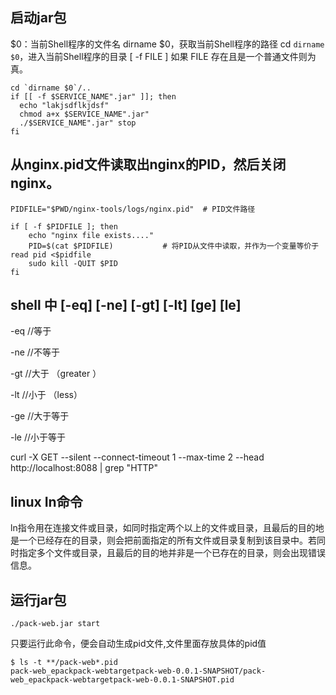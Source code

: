 ## 启动jar包

$0：当前Shell程序的文件名
dirname $0，获取当前Shell程序的路径
cd `dirname $0`，进入当前Shell程序的目录
[ -f FILE ] 如果 FILE 存在且是一个普通文件则为真。
```shell
cd `dirname $0`/..
if [[ -f $SERVICE_NAME".jar" ]]; then
  echo "lakjsdflkjdsf"
  chmod a+x $SERVICE_NAME".jar"
  ./$SERVICE_NAME".jar" stop
fi
```

## 从nginx.pid文件读取出nginx的PID，然后关闭nginx。

```shell
PIDFILE="$PWD/nginx-tools/logs/nginx.pid"  # PID文件路径
 
if [ -f $PIDFILE ]; then
    echo "nginx file exists...." 
    PID=$(cat $PIDFILE)           # 将PID从文件中读取，并作为一个变量等价于 read pid <$pidfile
    sudo kill -QUIT $PID
fi
```

## shell 中 [-eq] [-ne] [-gt] [-lt] [ge] [le]

-eq           //等于

-ne           //不等于

-gt            //大于 （greater ）

-lt            //小于  （less）

-ge            //大于等于

-le            //小于等于

curl -X GET --silent --connect-timeout 1 --max-time 2 --head http://localhost:8088 | grep "HTTP"

## linux In命令
ln指令用在连接文件或目录，如同时指定两个以上的文件或目录，且最后的目的地是一个已经存在的目录，则会把前面指定的所有文件或目录复制到该目录中。若同时指定多个文件或目录，且最后的目的地并非是一个已存在的目录，则会出现错误信息。

## 运行jar包
```shell
./pack-web.jar start
```
只要运行此命令，便会自动生成pid文件,文件里面存放具体的pid值
```shell
$ ls -t **/pack-web*.pid
pack-web_epackpack-webtargetpack-web-0.0.1-SNAPSHOT/pack-web_epackpack-webtargetpack-web-0.0.1-SNAPSHOT.pid
```